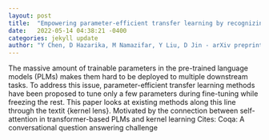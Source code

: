 ```yaml
---
layout: post
title:  "Empowering parameter-efficient transfer learning by recognizing the kernel structure in self-attention"
date:   2022-05-14 04:38:21 -0400
categories: jekyll update
author: "Y Chen, D Hazarika, M Namazifar, Y Liu, D Jin - arXiv preprint arXiv , 2022"
---
```

The massive amount of trainable parameters in the pre-trained language models (PLMs) makes them hard to be deployed to multiple downstream tasks. To address this issue, parameter-efficient transfer learning methods have been proposed to tune only a few parameters during fine-tuning while freezing the rest. This paper looks at existing methods along this line through the textit {kernel lens}. Motivated by the connection between self-attention in transformer-based PLMs and kernel learning Cites: Coqa: A conversational question answering challenge